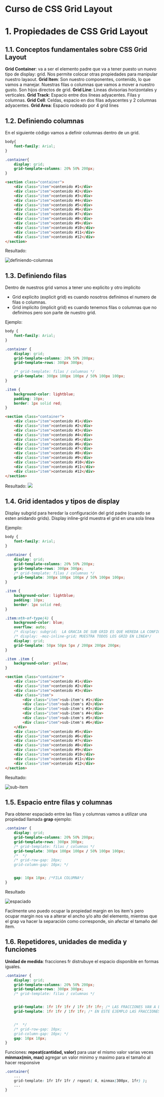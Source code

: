 # Curso de CSS Grid Layout

# 1. Propiedades de CSS Grid Layout

## 1.1. Conceptos fundamentales sobre CSS Grid Layout

**Grid Container**: va a ser el elemento padre que va a tener puesto un nuevo tipo de display: grid. Nos permite colocar otras propiedades para manipular nuestro layaout.
**Grid Item**: Son nuestro componentes, contenido, lo que vamos a manejar. Nuestras filas o columnas que vamos a mover a nuestro gusto. Son hijos directos de grid.
**Grid Line**: Lineas divisorias horizontales y verticales.
**Grid Track**: Espacio entre dos líneas adyacentes. Filas y columnas.
**Grid Cell**: Celdas, espacio en dos filas adyacentes y 2 columnas adyacentes.
**Grid Area**: Espacio rodeado por 4 grid lines

## 1.2. Definiendo columnas
En el siguiente código vamos a definir columnas dentro de un grid.

```css
body{
    font-family: Arial;
}

.container{
    display: grid;
    grid-template-columns: 20% 50% 200px;
}
```

```html
<section class="container">
    <div class="item">contenido #1</div>
    <div class="item">contenido #2</div>
    <div class="item">contenido #3</div>
    <div class="item">contenido #4</div>
    <div class="item">contenido #5</div>
    <div class="item">contenido #6</div>
    <div class="item">contenido #7</div>
    <div class="item">contenido #8</div>
    <div class="item">contenido #9</div>
    <div class="item">contenido #10</div>
    <div class="item">contenido #11</div>
    <div class="item">contenido #12</div>
</section>
```

Resultado:

![definiendo-columnas](assets/definiendo-columnas.png)

## 1.3. Definiendo filas
Dentro de nuestros grid vamos a tener uno explicito y otro implicito
 - Grid explicito (explicit grid) es cuando nosotros definimos el numero de filas o columnas.
 - Grid implicito (implicit grid) es cuando tenemos filas o columnas que no definimos pero son parte de nuestro grid.

Ejemplo:

```css
body {
    font-family: Arial;
}

.container {
    display: grid;
    grid-template-columns: 20% 50% 200px;
    grid-template-rows: 300px 300px;

    /* grid-template: filas / columnas */
    grid-template: 300px 100px 100px / 50% 100px 100px;
}

.item {
    background-color: lightblue;
    padding: 10px;
    border: 1px solid red;
}
```

```html
<section class="container">
    <div class="item">contenido #1</div>
    <div class="item">contenido #2</div>
    <div class="item">contenido #3</div>
    <div class="item">contenido #4</div>
    <div class="item">contenido #5</div>
    <div class="item">contenido #6</div>
    <div class="item">contenido #7</div>
    <div class="item">contenido #8</div>
    <div class="item">contenido #9</div>
    <div class="item">contenido #10</div>
    <div class="item">contenido #11</div>
    <div class="item">contenido #12</div>
</section>
```

Resultado:
![](assets/definiendo-filas.png)

## 1.4. Grid identados y tipos de display
Display subgrid para heredar la configuración del grid padre (cuando se esten anidando grids).
Display inline-grid muestra el grid en una sola linea

Ejemplo:

```css
body {
    font-family: Arial;
}

.container {
    display: grid;
    grid-template-columns: 20% 50% 200px;
    grid-template-rows: 300px 300px;
    /* grid-template: filas / columnas */
    grid-template: 300px 100px 100px / 50% 100px 100px;
}

.item {
    background-color: lightblue;
    padding: 10px;
    border: 1px solid red;
}

.item:nth-of-type(4) {
    background-color: blue;
    overflow: auto;
    /* display: subgrid;  LA GRACIA DE SUB GRID ES QUE HEREDA LA CONFIGURACIÓN DEL GRID PADRE PERO AUN NO ESTA IMPLEMENTADA*/
    /* display: -moz-inline-grid; MUESTRA TODOS LOS GRID EN LINEA*/
    display: grid;
    grid-template: 50px 50px 5px / 200px 200px 200px;
}

.item .item {
    background-color: yellow;
}
```

```html
<section class="container">
    <div class="item">contenido #1</div>
    <div class="item">contenido #2</div>
    <div class="item">contenido #3</div>
    <div class="item">
        <div class="item">sub-item's #1</div>
        <div class="item">sub-item's #2</div>
        <div class="item">sub-item's #3</div>
        <div class="item">sub-item's #4</div>
        <div class="item">sub-item's #5</div>
        <div class="item">sub-item's #6</div>
    </div>
    <div class="item">contenido #5</div>
    <div class="item">contenido #6</div>
    <div class="item">contenido #7</div>
    <div class="item">contenido #8</div>
    <div class="item">contenido #9</div>
    <div class="item">contenido #10</div>
    <div class="item">contenido #11</div>
    <div class="item">contenido #12</div>
</section>
```

Resultado:

![sub-item](assets/sub-items.png)


## 1.5. Espacio entre filas y columnas
Para obtener espaciado entre las filas y columnas vamos a utilizar una propiedad llamada __grap__ ejemplo:

```css
.container {
    display: grid;
    grid-template-columns: 20% 50% 200px;
    grid-template-rows: 300px 300px;
    /* grid-template: filas / columnas */
    grid-template: 300px 100px 100px / 50% 100px 100px;
    /*  */
    /* grid-row-gap: 10px;
    grid-column-gap: 10px; */


    gap: 10px 10px; /*FILA COLUMNA*/
}
```

Resultado

![espaciado](assets/espaciado.png)

Facilmente uno puedo ocupar la propiedad margin en los item's pero ocupar margin nos va a alterar el ancho y/o alto del elemento, mientras que el grap va hacer la separación 
como corresponde, sin afectar el tamaño del item.

## 1.6. Repetidores, unidades de medida y funciones

**Unidad de medida**: fracciones fr distrubuye el espacio disponible en formas iguales.

```css
.container {
    display: grid;
    grid-template-columns: 20% 50% 200px;
    grid-template-rows: 300px 300px;
    /* grid-template: filas / columnas */


    grid-template: 1fr 1fr 1fr / 1fr 1fr 1fr; /* LAS FRACCIONES VAN A DIVIDIR EL TOTAL DEL ANCHO EN 3 PARTES EN ESTE EJEMPLO */
    grid-template: 1fr 1fr / 1fr 1fr; /* EN ESTE EJEMPLO LAS FRACCIONES SE VAN A DIVIDIR EN DOS, TODO ESTO VA A DEPENDER DE LA CANTIDAD DE COLUMNAS Y FILAS QUE QUERRAMOS AGREGAR AL GRID */


    /*  */
    /* grid-row-gap: 10px;
    grid-column-gap: 10px; */
    gap: 10px 10px;
}
```
Funciones:
**repeat(cantidad, valor)** para usar el mismo valor varias veces
**minmax(min, max)** agregar un valor minimo y maximo para el tamaño al hacer responsive

```css
.container{
    ...
    grid-template: 1fr 1fr 1fr / repeat( 4, minmax(300px, 1fr) );
    ...
}
```